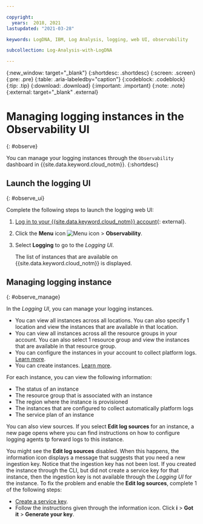 ```yaml
---

copyright:
  years:  2018, 2021
lastupdated: "2021-03-28"

keywords: LogDNA, IBM, Log Analysis, logging, web UI, observability

subcollection: Log-Analysis-with-LogDNA

---
```


{:new_window: target="_blank"}
{:shortdesc: .shortdesc}
{:screen: .screen}
{:pre: .pre}
{:table: .aria-labeledby="caption"}
{:codeblock: .codeblock}
{:tip: .tip}
{:download: .download}
{:important: .important}
{:note: .note}
{:external: target="_blank" .external}

# Managing logging instances in the Observability UI
{: #observe}

You can manage your logging instances through the `Observability` dashboard in {{site.data.keyword.cloud_notm}}.
{:shortdesc}



## Launch the logging UI
{: #observe_ui}

Complete the following steps to launch the logging web UI:

1. [Log in to your {{site.data.keyword.cloud_notm}} account](https://cloud.ibm.com/login){: external}.

2. Click the **Menu** icon ![Menu icon](../icons/icon_hamburger.svg) &gt; **Observability**. 

3. Select **Logging** to go to the *Logging UI*. 

    The list of instances that are available on {{site.data.keyword.cloud_notm}} is displayed.


## Managing logging instance
{: #observe_manage}

In the *Logging UI*, you can manage your logging instances. 
* You can view all instances across all locations. You can also specify 1 location and view the instances that are available in that location. 
* You can view all instances across all the resource groups in your account. You can also select 1 resource group and view the instances that are available in that resource group.
* You can configure the instances in your account to collect platform logs. [Learn more](/docs/Log-Analysis-with-LogDNA?topic=Log-Analysis-with-LogDNA-config_svc_logs).
* You can create instances. [Learn more](/docs/Log-Analysis-with-LogDNA?topic=Log-Analysis-with-LogDNA-provision).

For each instance, you can view the following information:
* The status of an instance
* The resource group that is associated with an instance
* The region where the instance is provisioned
* The instances that are configured to collect automatically platform logs
* The service plan of an instance

You can also view sources. If you select **Edit log sources** for an instance, a new page opens where you can find instructions on how to configure logging agents tp forward logs to this instance. 

You might see the **Edit log sources** disabled. When this happens, the information icon displays a message that suggests that you need a new ingestion key. Notice that the ingestion key has not been lost. If you created the instance through the CLI, but did not create a service key for that instance, then the ingestion key is not available through the *Logging UI* for the instance. To fix the problem and enable the **Edit log sources**, complete 1 of the following steps: 
* [Create a service key](/docs/Log-Analysis-with-LogDNA?topic=Log-Analysis-with-LogDNA-provision#provision_cli_2).
* Follow the instructions given through the information icon. Click **i** &gt; **Got it** &gt; **Generate your key**.






    

